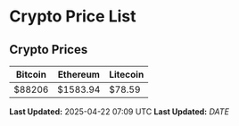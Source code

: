 # Crypto Price List

## Crypto Prices
| Bitcoin | Ethereum | Litecoin |
| ------- | -------- | -------- |
| $88206 | $1583.94 | $78.59 |
**Last Updated:** 2025-04-22 07:09 UTC
**Last Updated:** $DATE$
